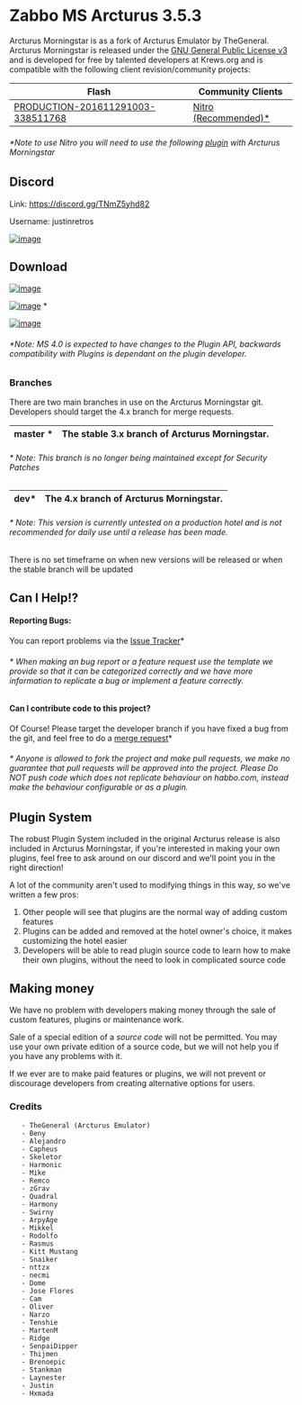 # Zabbo MS Arcturus 3.5.3 #

Arcturus Morningstar is as a fork of Arcturus Emulator by TheGeneral. Arcturus Morningstar is released under the [GNU General Public License v3](https://www.gnu.org/licenses/gpl-3.0.txt) and is developed for free by talented developers at Krews.org and is compatible with the following client revision/community projects:


| Flash | Community Clients |
| ------------- | ------------- |
| [PRODUCTION-201611291003-338511768](https://git.krews.org/morningstar/apollyon/uploads/dc669a26613bf2356e48eb653734ab29/patched-habbo.swf) | [Nitro (Recommended)*](https://git.krews.org/nitro) |
 
###### *Note to use Nitro you will need to use the following [plugin](https://git.krews.org/nitro/ms-websockets/-/releases) with Arcturus Morningstar #######





## Discord ## 
Link: https://discord.gg/TNmZ5yhd82

Username: justinretros

[![image](https://img.shields.io/discord/557240155040251905?style=for-the-badge&logo=discord&color=7289DA&label=KREWS&logoColor=fff)](https://discord.gg/BzfFsTp)


## Download ##
[![image](https://img.shields.io/badge/STABLE%20RELEASES-3.5.3-success.svg?style=for-the-badge&logo=appveyor)](https://git.krews.org/morningstar/Arcturus-Community/-/releases)

[![image](https://img.shields.io/badge/DEVELOPER%20BUILDS-4.0-red.svg?style=for-the-badge&logo=appveyor)](https://git.krews.org/morningstar/Arcturus-Community/-/jobs) *

[![image](https://img.shields.io/badge/RECOMMENDED%20PLUGINS-blue.svg?style=for-the-badge&logo=)](https://git.krews.org/morningstar/archive) 

###### *Note: MS 4.0 is expected to have changes to the Plugin API, backwards compatibility with Plugins is dependant on the plugin developer.  #######


### Branches ###
There are two main branches in use on the Arcturus Morningstar git. Developers should target the 4.x branch for merge requests.

| master * | The stable 3.x branch of Arcturus Morningstar. |
|----------|------------------------------------------------|
###### * Note: This branch is no longer being maintained except for Security Patches #######

| dev* | The 4.x branch of Arcturus Morningstar. |
|------|-----------------------------------------|
###### * Note: This version is currently untested on a production hotel and is not recommended for daily use until a release has been made. #######




There is no set timeframe on when new versions will be released or when the stable branch will be updated


## Can I Help!? ##
#### Reporting Bugs: ####
You can report problems via the [Issue Tracker](https://git.krews.org/morningstar/Arcturus-Community/issues)*
###### * When making an bug report or a feature request use the template we provide so that it can be categorized correctly and we have more information to replicate a bug or implement a feature correctly. ######
#### Can I contribute code to this project? ####
Of Course! Please target the developer branch if you have fixed a bug from the git, and feel free to do a [merge request](https://git.krews.org/morningstar/Arcturus-Community/issues)*
###### * Anyone is allowed to fork the project and make pull requests, we make no guarantee that pull requests will be approved into the project. Please Do NOT push code which does not replicate behaviour on habbo.com, instead make the behaviour configurable or as a plugin. ######



## Plugin System ##
The robust Plugin System included in the original Arcturus release is also included in Arcturus Morningstar, if you're interested in making your own plugins, feel free to ask around on our discord and we'll point you in the right direction! 

A lot of the community aren't used to modifying things in this way, so we've written a few pros:
1. Other people will see that plugins are the normal way of adding custom features
2. Plugins can be added and removed at the hotel owner's choice, it makes customizing the hotel easier
3. Developers will be able to read plugin source code to learn how to make their own plugins, without the need to look in complicated source code

## Making money ##
We have no problem with developers making money through the sale of custom features, plugins or maintenance work.

Sale of a special edition of a *source code* will not be permitted. You may use your own private edition of a source code, but we will not help you if you have any problems with it.

If we ever are to make paid features or plugins, we will not prevent or discourage developers from creating alternative options for users.






### Credits ###
    
       - TheGeneral (Arcturus Emulator)
       - Beny 
       - Alejandro
       - Capheus
       - Skeletor
       - Harmonic
       - Mike
       - Remco
       - zGrav
       - Quadral
       - Harmony
       - Swirny
       - ArpyAge
       - Mikkel
       - Rodolfo
       - Rasmus
       - Kitt Mustang
       - Snaiker
       - nttzx
       - necmi
       - Dome
       - Jose Flores
       - Cam
       - Oliver
       - Narzo
       - Tenshie
       - MartenM
       - Ridge
       - SenpaiDipper
       - Thijmen
       - Brenoepic
       - Stankman
       - Laynester
	   - Justin
	   - Hxmada

    



